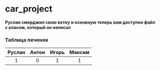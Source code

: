 # car_project
**Руслан смерджил свою ветку и основную теперь вам доступен файл с класом, который он написал**


### Таблица печенек


| Руслан | Антон | Игорь | Максим |
| :---: | :---: | :---: | :---: |
| 1 | 0 | 1 | 1 |
